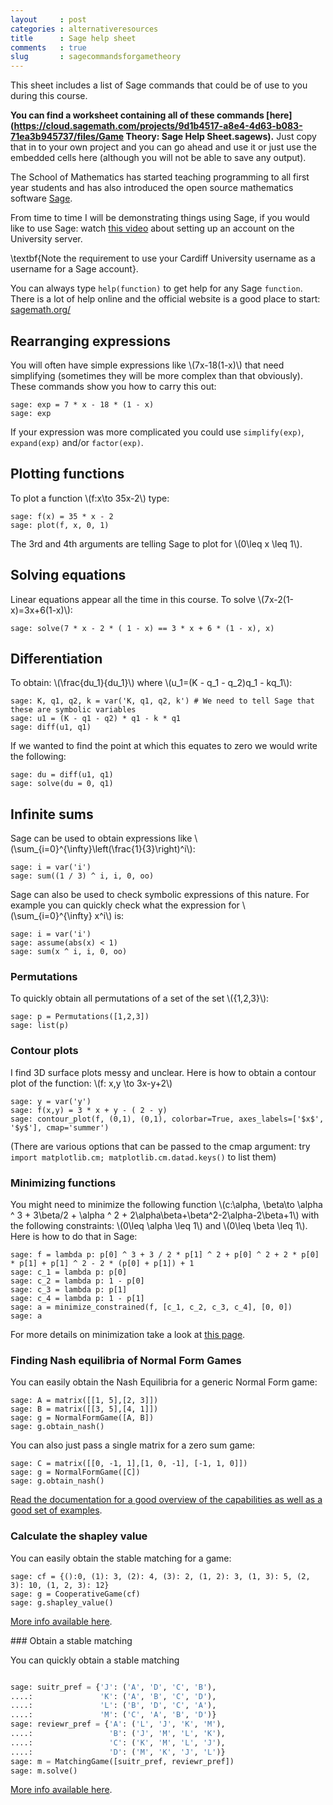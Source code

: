 ```yaml
---
layout     : post
categories : alternativeresources
title      : Sage help sheet
comments   : true
slug       : sagecommandsforgametheory
---
```


This sheet includes a list of Sage commands that could be of use to you during this course.

**You can find a worksheet containing all of these commands [here](https://cloud.sagemath.com/projects/9d1b4517-a8e4-4d63-b083-71ea3b945737/files/Game Theory: Sage Help Sheet.sagews).**
Just copy that in to your own project and you can go ahead and use it or just use the embedded cells here (although you will not be able to save any output).

The School of Mathematics has started teaching programming to all first year students and has also introduced the open source mathematics software [Sage](http://sagemath.org/).

From time to time I will be demonstrating things using Sage, if you would like to use Sage: watch [this video](http://www.youtube.com/watch?v=3E9LvXV_zrA&feature=youtu.be) about setting up an account on the University server.

\textbf{Note the requirement to use your Cardiff University username as a username for a Sage account}.

You can always type `help(function)` to get help for any Sage `function`. There is a lot of help online and the official website is a good place to start: [sagemath.org/](http://sagemath.org/)


## Rearranging expressions

You will often have simple expressions like \\(7x-18(1-x)\\) that need simplifying (sometimes they will be more complex than that obviously).
These commands show you how to carry this out:

    sage: exp = 7 * x - 18 * (1 - x)
    sage: exp

If your expression was more complicated you could use `simplify(exp)`, `expand(exp)` and/or `factor(exp)`.

<div class="compute"><script type="text/x-sage">
exp = 7 * x - 18 * (1 - x)
exp
</script></div>

## Plotting functions

To plot a function \\(f:x\to 35x-2\\) type:

    sage: f(x) = 35 * x - 2
    sage: plot(f, x, 0, 1)

The 3rd and 4th arguments are telling Sage to plot for \\(0\leq x \leq 1\\).

<div class="compute"><script type="text/x-sage">
f(x) = 35 * x - 2
plot(f, x, 0, 1)
</script></div>

## Solving equations

Linear equations appear all the time in this course. To solve \\(7x-2(1-x)=3x+6(1-x)\\):

    sage: solve(7 * x - 2 * ( 1 - x) == 3 * x + 6 * (1 - x), x)

<div class="compute"><script type="text/x-sage">
solve(7 * x - 2 * ( 1 - x) == 3 * x + 6 * (1 - x), x)
</script></div>

## Differentiation

To obtain: \\(\frac{du_1}{du_1}\\) where \\(u_1=(K - q_1 - q_2)q_1 - kq_1\\):

    sage: K, q1, q2, k = var('K, q1, q2, k') # We need to tell Sage that these are symbolic variables
    sage: u1 = (K - q1 - q2) * q1 - k * q1
    sage: diff(u1, q1)

<div class="compute"><script type="text/x-sage">
K, q1, q2, k = var('K, q1, q2, k') # We need to tell Sage that these are symbolic variables
u1 = (K - q1 - q2) * q1 - k * q1
diff(u1, q1)
</script></div>

If we wanted to find the point at which this equates to zero we would write the following:

    sage: du = diff(u1, q1)
    sage: solve(du = 0, q1)

<div class="compute"><script type="text/x-sage">
K, q1, q2, k = var('K, q1, q2, k') # We need to tell Sage that these are symbolic variables
u1 = (K - q1 - q2) * q1 - k * q1
du = diff(u1, q1)
solve(du == 0, q1)
</script></div>

## Infinite sums

Sage can be used to obtain expressions like \\(\sum_{i=0}^{\infty}\left(\frac{1}{3}\right)^i\\):

    sage: i = var('i')
    sage: sum((1 / 3) ^ i, i, 0, oo)

<div class="compute"><script type="text/x-sage">
i = var('i')
sum((1 / 3) ^ i, i, 0, oo)
</script></div>

Sage can also be used to check symbolic expressions of this nature. For example you can quickly check what  the expression for \\(\sum_{i=0}^{\infty} x^i\\) is:

    sage: i = var('i')
    sage: assume(abs(x) < 1)
    sage: sum(x ^ i, i, 0, oo)

<div class="compute"><script type="text/x-sage">
i = var('i')
assume(abs(x) < 1)
sum(x ^ i, i, 0, oo)
</script></div>

### Permutations

To quickly obtain all permutations of a set of the set \\(\{1,2,3\}\\):

    sage: p = Permutations([1,2,3])
    sage: list(p)

<div class="compute"><script type="text/x-sage">
p = Permutations([1, 2, 3])
list(p)
</script></div>

### Contour plots

I find 3D surface plots messy and unclear. Here is how to obtain a contour plot of the function: \\(f: x,y \to 3x-y+2\\)

    sage: y = var('y')
    sage: f(x,y) = 3 * x + y - ( 2 - y)
    sage: contour_plot(f, (0,1), (0,1), colorbar=True, axes_labels=['$x$', '$y$'], cmap='summer')

(There are various options that can be passed to the cmap argument: try `import matplotlib.cm; matplotlib.cm.datad.keys()` to list them)

<div class="compute"><script type="text/x-sage">
y = var('y')
f(x,y) = 3 * x + y - ( 2 - y)
contour_plot(f, (0,1), (0,1), colorbar=True, axes_labels=['$x$', '$y$'], cmap='summer')
</script></div>

### Minimizing functions

You might need to minimize the following function \\(c:\alpha, \beta\to \alpha ^ 3 + 3\beta/2 + \alpha ^ 2 + 2\alpha\beta+\beta^2-2\alpha-2\beta+1\\) with the following constraints: \\(0\leq \alpha \leq 1\\) and \\(0\leq \beta \leq 1\\). Here is how to do that in Sage:

    sage: f = lambda p: p[0] ^ 3 + 3 / 2 * p[1] ^ 2 + p[0] ^ 2 + 2 * p[0] * p[1] + p[1] ^ 2 - 2 * (p[0] + p[1]) + 1
    sage: c_1 = lambda p: p[0]
    sage: c_2 = lambda p: 1 - p[0]
    sage: c_3 = lambda p: p[1]
    sage: c_4 = lambda p: 1 - p[1]
    sage: a = minimize_constrained(f, [c_1, c_2, c_3, c_4], [0, 0])
    sage: a

<div class="compute"><script type="text/x-sage">
f = lambda p: p[0] ^ 3 + 3 / 2 * p[1] ^ 2 + p[0] ^ 2 + 2 * p[0] * p[1] + p[1] ^ 2 - 2 * (p[0] + p[1]) + 1
c_1 = lambda p: p[0]
c_2 = lambda p: 1 - p[0]
c_3 = lambda p: p[1]
c_4 = lambda p: 1 - p[1]
a = minimize_constrained(f, [c_1, c_2, c_3, c_4], [0, 0])
a
</script></div>

For more details on minimization take a look at [this page](http://www.sagemath.org/doc/reference/numerical/sage/numerical/optimize.html).

### Finding Nash equilibria of Normal Form Games

You can easily obtain the Nash Equilibria for a generic Normal Form game:

    sage: A = matrix([[1, 5],[2, 3]])
    sage: B = matrix([[3, 5],[4, 1]])
    sage: g = NormalFormGame([A, B])
    sage: g.obtain_nash()

<div class="compute"><script type="text/x-sage">
A = matrix([[1, 5],[2, 3]])
B = matrix([[3, 5],[4, 1]])
g = NormalFormGame([A, B])
g.obtain_nash()
</script></div>

You can also just pass a single matrix for a zero sum game:

    sage: C = matrix([[0, -1, 1],[1, 0, -1], [-1, 1, 0]])
    sage: g = NormalFormGame([C])
    sage: g.obtain_nash()

<div class="compute"><script type="text/x-sage">
C = matrix([[0, -1, 1],[1, 0, -1], [-1, 1, 0]])
g = NormalFormGame([C])
g.obtain_nash()
</script></div>

[Read the documentation for a good overview of the capabilities as well as a good set of examples](http://www.sagemath.org/doc/reference/game_theory/sage/game_theory/normal_form_game.html).

### Calculate the shapley value

You can easily obtain the stable matching for a game:

    sage: cf = {():0, (1): 3, (2): 4, (3): 2, (1, 2): 3, (1, 3): 5, (2, 3): 10, (1, 2, 3): 12}
    sage: g = CooperativeGame(cf)
    sage: g.shapley_value()

<div class="compute"><script type="text/x-sage">
cf = {():0, (1): 3, (2): 4, (3): 2, (1, 2): 3, (1, 3): 5, (2, 3): 10, (1, 2, 3): 12}
g = CooperativeGame(cf)
g.shapley_value()
</script></div>

[More info available here](http://www.sagemath.org/doc/reference/game_theory/sage/game_theory/cooperative_game.html).

### Obtain a stable matching

You can quickly obtain a stable matching

```python

sage: suitr_pref = {'J': ('A', 'D', 'C', 'B'),
....:               'K': ('A', 'B', 'C', 'D'),
....:               'L': ('B', 'D', 'C', 'A'),
....:               'M': ('C', 'A', 'B', 'D')}
sage: reviewr_pref = {'A': ('L', 'J', 'K', 'M'),
....:                 'B': ('J', 'M', 'L', 'K'),
....:                 'C': ('K', 'M', 'L', 'J'),
....:                 'D': ('M', 'K', 'J', 'L')}
sage: m = MatchingGame([suitr_pref, reviewr_pref])
sage: m.solve()
```

<div class="compute"><script type="text/x-sage">
suitr_pref = {'J': ('A', 'D', 'C', 'B'),
              'K': ('A', 'B', 'C', 'D'),
              'L': ('B', 'D', 'C', 'A'),
              'M': ('C', 'A', 'B', 'D')}
reviewr_pref = {'A': ('L', 'J', 'K', 'M'),
                'B': ('J', 'M', 'L', 'K'),
                'C': ('K', 'M', 'L', 'J'),
                'D': ('M', 'K', 'J', 'L')}
m = MatchingGame([suitr_pref, reviewr_pref])
m.solve()
</script></div>

[More info available here](http://www.sagemath.org/doc/reference/game_theory/sage/game_theory/matching_game.html).
